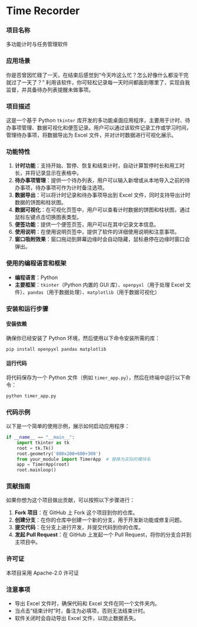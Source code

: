 # Time Recorder

### 项目名称
多功能计时与任务管理软件

### 应用场景
你是否曾因忙碌了一天，在结束后感觉到“今天咋这么忙？怎么好像什么都没干完就过了一天了？”
利用该软件，你可轻松记录每一天时间都画到哪里了，实现自我监督，并具备待办列表提醒未做事项。

### 项目描述
这是一个基于 Python `tkinter` 库开发的多功能桌面应用程序，主要用于计时、待办事项管理、数据可视化和便签记录。用户可以通过该软件记录工作或学习时间，管理待办事项，将数据导出为 Excel 文件，并对计时数据进行可视化展示。

### 功能特性
1. **计时功能**：支持开始、暂停、恢复和结束计时，自动计算暂停时长和用工时长，并将记录显示在表格中。
2. **待办事项管理**：提供一个待办列表，用户可以输入新增或从本地导入之前的待办事项，待办事项可作为计时备注选项。
3. **数据导出**：可以将计时记录和待办事项导出到 Excel 文件，同时支持导出计时数据的饼图和柱状图。
4. **数据可视化**：在可视化页签中，用户可以查看计时数据的饼图和柱状图，通过鼠标左键点击切换图表类型。
5. **便签功能**：提供一个便签页签，用户可以在其中记录文本信息。
6. **使用说明**：在使用说明页签中，提供了软件的详细使用说明和注意事项。
7. **窗口吸附效果**：窗口拖动到屏幕边缘时会自动隐藏，鼠标悬停在边缘时窗口会弹出。

### 使用的编程语言和框架
- **编程语言**：Python
- **主要框架**：`tkinter`（Python 内置的 GUI 库）、`openpyxl`（用于处理 Excel 文件）、`pandas`（用于数据处理）、`matplotlib`（用于数据可视化）

### 安装和运行步骤
#### 安装依赖
确保你已经安装了 Python 环境，然后使用以下命令安装所需的库：
```bash
pip install openpyxl pandas matplotlib
```

#### 运行代码
将代码保存为一个 Python 文件（例如 `timer_app.py`），然后在终端中运行以下命令：
```bash
python timer_app.py
```

### 代码示例
以下是一个简单的使用示例，展示如何启动应用程序：
```python
if __name__ == "__main__":
    import tkinter as tk
    root = tk.Tk()
    root.geometry('800x200+600+300')
    from your_module import TimerApp  # 替换为实际的模块名
    app = TimerApp(root)
    root.mainloop()
```

### 贡献指南
如果你想为这个项目做出贡献，可以按照以下步骤进行：
1. **Fork 项目**：在 GitHub 上 Fork 这个项目到你的仓库。
2. **创建分支**：在你的仓库中创建一个新的分支，用于开发新功能或修复问题。
3. **提交代码**：在分支上进行开发，并提交代码到你的仓库。
4. **发起 Pull Request**：在 GitHub 上发起一个 Pull Request，将你的分支合并到主项目中。

### 许可证
本项目采用 Apache-2.0 许可证

### 注意事项
- 导出 Excel 文件时，确保代码和 Excel 文件在同一个文件夹内。
- 当点击“结束计时”时，备注为必填项，否则无法结束计时。
- 软件关闭时会自动导出 Excel 文件，以防止数据丢失。



